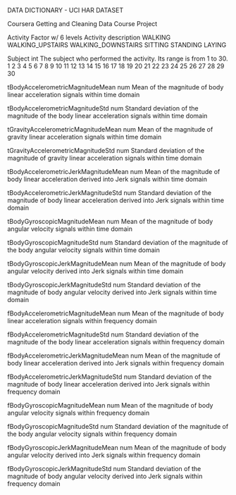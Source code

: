 DATA DICTIONARY - UCI HAR DATASET

Coursera Getting and Cleaning Data Course Project


Activity    Factor w/ 6 levels
    Activity description
        WALKING
        WALKING_UPSTAIRS
        WALKING_DOWNSTAIRS
        SITTING
        STANDING
        LAYING

Subject		int
	The subject who performed the activity. Its range is from 1 to 30.
		 1
		 2
		 3
		 4
		 5
		 6
		 7
		 8
		 9
		10
		11
		12
		13
		14
		15
		16
		17
		18
		19
		20
		21
		22
		23
		24
		25
		26
		27
		28
		29
		30

tBodyAccelerometricMagnitudeMean	num
	Mean of the magnitude of body linear acceleration signals within time domain	

tBodyAccelerometricMagnitudeStd		num
	Standard deviation of the magnitude of the body linear acceleration signals within time domain

tGravityAccelerometricMagnitudeMean	num
	Mean of the magnitude of gravity linear acceleration signals within time domain

tGravityAccelerometricMagnitudeStd	num
	Standard deviation of the magnitude of gravity linear acceleration signals within time domain

tBodyAccelerometricJerkMagnitudeMean	num
	Mean of the magnitude of body linear acceleration derived into Jerk signals within time domain

tBodyAccelerometricJerkMagnitudeStd	num
	Standard deviation of the magnitude of body linear acceleration derived into Jerk signals within time domain

tBodyGyroscopicMagnitudeMean		num
	Mean of the magnitude of body angular velocity signals within time domain

tBodyGyroscopicMagnitudeStd		num
	Standard deviation of the magnitude of the body angular velocity signals within time domain

tBodyGyroscopicJerkMagnitudeMean	num
	Mean of the magnitude of body angular velocity derived into Jerk signals within time domain

tBodyGyroscopicJerkMagnitudeStd		num
	Standard deviation of the magnitude of body angular velocity derived into Jerk signals within time domain

fBodyAccelerometricMagnitudeMean	num
	Mean of the magnitude of body linear acceleration signals within frequency domain

fBodyAccelerometricMagnitudeStd		num
	Standard deviation of the magnitude of the body linear acceleration signals within frequency domain

fBodyAccelerometricJerkMagnitudeMean	num
	Mean of the magnitude of body linear acceleration derived into Jerk signals within frequency domain

fBodyAccelerometricJerkMagnitudeStd	num
	Standard deviation of the magnitude of body linear acceleration derived into Jerk signals within frequency domain

fBodyGyroscopicMagnitudeMean		num
	Mean of the magnitude of body angular velocity signals within frequency domain

fBodyGyroscopicMagnitudeStd		num
	Standard deviation of the magnitude of the body angular velocity signals within frequency domain

fBodyGyroscopicJerkMagnitudeMean	num
	Mean of the magnitude of body angular velocity derived into Jerk signals within frequency domain

fBodyGyroscopicJerkMagnitudeStd		num
	Standard deviation of the magnitude of body angular velocity derived into Jerk signals within frequency domain
